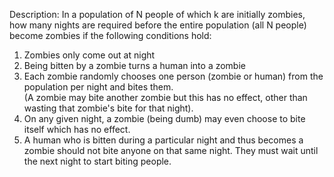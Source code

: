 Description:
In a population of N people of which k are initially zombies, how many nights are required before the entire population 
(all N people) become zombies if the following conditions hold:

1. Zombies only come out at night
2. Being bitten by a zombie turns a human into a zombie
3. Each zombie randomly chooses one person (zombie or human) from the population per night and bites them.  
(A zombie may bite another zombie but this has no effect, other than wasting that zombie's bite for that night).
4. On any given night, a zombie (being dumb) may even choose to bite itself which has no effect.
5. A human who is bitten during a particular night and thus becomes a zombie should not bite anyone on that same night. 
They must wait until the next night to start biting people.

